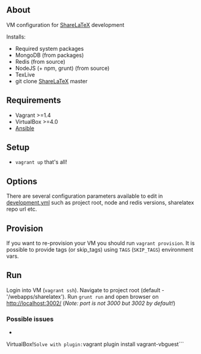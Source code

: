 ## About

VM configuration for [ShareLaTeX](https://www.sharelatex.com) development

Installs:

* Required system packages
* MongoDB (from packages)
* Redis (from source)
* NodeJS (+ npm, grunt) (from source)
* TexLive
* git clone [ShareLaTeX](https://github.com/sharelatex/sharelatex) master 

## Requirements

* Vagrant >=1.4
* VirtualBox >=4.0
* [Ansible](http://docs.ansible.com/intro_installation.html)

## Setup

* ```vagrant up``` that's all!

## Options
There are several configuration parameters available to edit in [development.yml](https://github.com/palkan/sharelatex-vagrant-ansible/blob/master/priv/ansible/group_vars/development.yml) such as project root, node and redis versions, sharelatex repo url etc.

## Provision

If you want to re-provision your VM you should run ```vagrant provision```. It is possible to provide tags (or skip_tags) using ```TAGS``` (```SKIP_TAGS```) environment vars.

## Run 
Login into VM (```vagrant ssh```).
Navigate to project root (default - '/webapps/sharelatex').
Run ```grunt run``` and open browser on [http://localhost:3002/](http://localhost:3001/) (*Note: port is not 3000 but 3002 by default!*)

### Possible issues

* ```The guest additions on this VM do not match the installed version of
VirtualBox!```
	Solve with plugin: ```vagrant plugin install vagrant-vbguest```